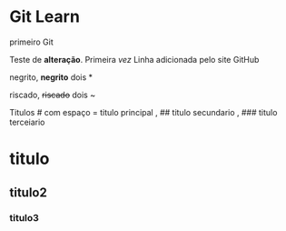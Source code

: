 # Git Learn
 primeiro Git

Teste de **alteração**. Primeira *vez*
Linha adicionada pelo site GitHub

negrito, **negrito**  dois * 

riscado, ~~riscado~~ dois ~

Titulos # com espaço = titulo principal , ## titulo secundario , ### titulo terceiario

# titulo

## titulo2

### titulo3
